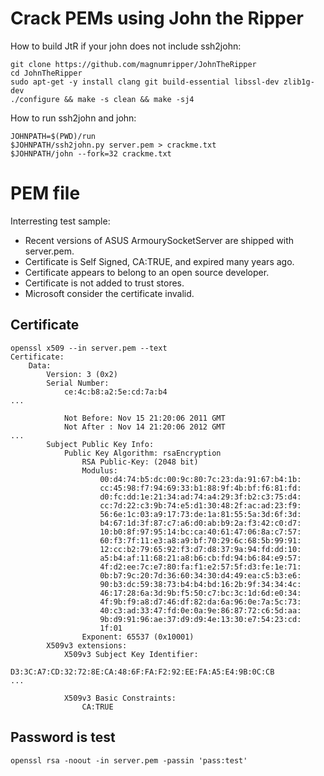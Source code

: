 # Crack PEMs using John the Ripper

How to build JtR if your john does not include ssh2john:

```
git clone https://github.com/magnumripper/JohnTheRipper
cd JohnTheRipper
sudo apt-get -y install clang git build-essential libssl-dev zlib1g-dev
./configure && make -s clean && make -sj4
```

How to run ssh2john and john:
```
JOHNPATH=$(PWD)/run
$JOHNPATH/ssh2john.py server.pem > crackme.txt
$JOHNPATH/john --fork=32 crackme.txt
```

# PEM file

Interresting test sample:

* Recent versions of ASUS ArmourySocketServer are shipped with server.pem.
* Certificate is Self Signed, CA:TRUE, and expired many years ago.
* Certificate appears to belong to an open source developer.
* Certificate is not added to trust stores.
* Microsoft consider the certificate invalid.

## Certificate

```
openssl x509 --in server.pem --text
Certificate:
    Data:
        Version: 3 (0x2)
        Serial Number:
            ce:4c:b8:a2:5e:cd:7a:b4
...

            Not Before: Nov 15 21:20:06 2011 GMT
            Not After : Nov 14 21:20:06 2012 GMT
...
        Subject Public Key Info:
            Public Key Algorithm: rsaEncryption
                RSA Public-Key: (2048 bit)
                Modulus:
                    00:d4:74:b5:dc:00:9c:80:7c:23:da:91:67:b4:1b:
                    cc:45:98:f7:94:69:33:b1:88:9f:4b:bf:f6:81:fd:
                    d0:fc:dd:1e:21:34:ad:74:a4:29:3f:b2:c3:75:d4:
                    cc:7d:22:c3:9b:74:e5:d1:30:48:2f:ac:ad:23:f9:
                    56:6e:1c:03:a9:17:73:de:1a:81:55:5a:3d:6f:3d:
                    b4:67:1d:3f:87:c7:a6:d0:ab:b9:2a:f3:42:c0:d7:
                    10:b0:8f:97:95:14:bc:ca:40:61:47:06:8a:c7:57:
                    60:f3:7f:11:e3:a8:a9:bf:70:29:6c:68:5b:99:91:
                    12:cc:b2:79:65:92:f3:d7:d8:37:9a:94:fd:dd:10:
                    a5:b4:af:11:68:21:a8:b6:cb:fd:94:b6:84:e9:57:
                    4f:d2:ee:7c:e7:80:fa:f1:e2:57:5f:d3:fe:1e:71:
                    0b:b7:9c:20:7d:36:60:34:30:d4:49:ea:c5:b3:e6:
                    90:b3:dc:59:38:73:b4:b4:bd:16:2b:9f:34:34:4c:
                    46:17:28:6a:3d:9b:f5:50:c7:bc:3c:1d:6d:e0:34:
                    4f:9b:f9:a8:d7:46:df:82:da:6a:96:0e:7a:5c:73:
                    40:c3:ad:33:47:fd:0e:0a:9e:86:87:72:c6:5d:aa:
                    9b:d9:91:96:ae:37:d9:d9:4e:13:30:e7:54:23:cd:
                    1f:01
                Exponent: 65537 (0x10001)
        X509v3 extensions:
            X509v3 Subject Key Identifier:
                D3:3C:A7:CD:32:72:8E:CA:48:6F:FA:F2:92:EE:FA:A5:E4:9B:0C:CB
...

            X509v3 Basic Constraints:
                CA:TRUE
```

## Password is test

```
openssl rsa -noout -in server.pem -passin 'pass:test'
```


